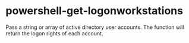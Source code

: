 # powershell-get-logonworkstations
Pass a string or array of active directory user accounts.  The function will return the logon rights of each account.
